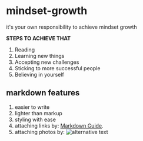 # mindset-growth

it's your own responsibility to achieve mindset growth

**STEPS TO ACHIEVE THAT**

1. Reading
2. Learning new things
3. Accepting new challenges
4. Sticking to more successful people
5. Believing in yourself

## markdown features

1. easier to write
2. lighter than markup
3. styling with ease
4. attaching links by: [Markdown Guide](https://www.markdownguide.org).
5. attaching photos by: ![alternative text](/folder/image/imagename.png)